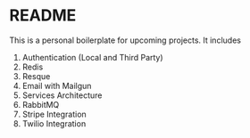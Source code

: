 # README

This is a personal boilerplate for upcoming projects. It includes 

1. Authentication (Local and Third Party)
2. Redis
3. Resque 
4. Email with Mailgun
5. Services Architecture
6. RabbitMQ
7. Stripe Integration 
8. Twilio Integration
